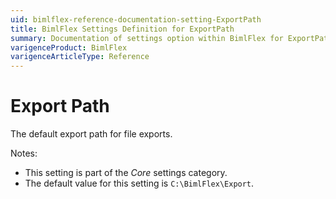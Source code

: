 ```yaml
---
uid: bimlflex-reference-documentation-setting-ExportPath
title: BimlFlex Settings Definition for ExportPath
summary: Documentation of settings option within BimlFlex for ExportPath
varigenceProduct: BimlFlex
varigenceArticleType: Reference
---
```


# Export Path

The default export path for file exports.

Notes:

* This setting is part of the *Core* settings category.
* The default value for this setting is `C:\BimlFlex\Export`.
